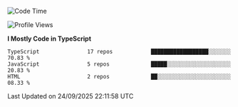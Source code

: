 <!--START_SECTION:waka-->
![Code Time](http://img.shields.io/badge/Code%20Time-8%2C377%20hrs%2032%20mins-blue)

![Profile Views](http://img.shields.io/badge/Profile%20Views-7-blue)

**I Mostly Code in TypeScript** 

```text
TypeScript               17 repos            ██████████████████░░░░░░░   70.83 % 
JavaScript               5 repos             █████░░░░░░░░░░░░░░░░░░░░   20.83 % 
HTML                     2 repos             ██░░░░░░░░░░░░░░░░░░░░░░░   08.33 % 
```




 Last Updated on 24/09/2025 22:11:58 UTC
<!--END_SECTION:waka-->
